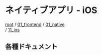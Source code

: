 # ネイティブアプリ - iOS

[root](./../../../../README.md) 
/ [01_frontend](./../../README.md) 
/ [01_native](./../README.md)  
/ [11_ios](./README.md)

## 各種ドキュメント

